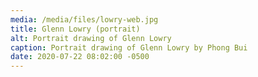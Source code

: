 ```yaml
---
media: /media/files/lowry-web.jpg
title: Glenn Lowry (portrait)
alt: Portrait drawing of Glenn Lowry
caption: Portrait drawing of Glenn Lowry by Phong Bui
date: 2020-07-22 08:02:00 -0500
---
```

